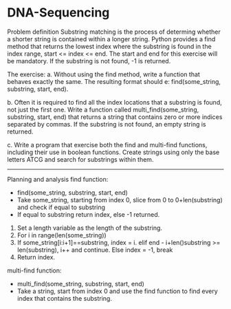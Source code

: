 # DNA-Sequencing
Problem definition
Substring matching is the process of determing whether a shorter string is contained within a longer string.
Python provides a find method that returns the lowest index where the substring is found in the index range,
start <= index <= end.
The start and end for this exercise will be mandatory. If the substring is not found, -1 is returned.

The exercise:
a. 
    Without using the find method, write a function that behaves exactly the same. The resulting format should e:
    find(some_string, substring, start, end).

b.
    Often it is required to find all the index locations that a substring is found, not just the first one. Write a 
    function called multi_find(some_string, substring, start, end) that returns a string that contains zero or more indices
    separated by commas. If the substring is not found, an empty string is returned.

c. 
    Write a program that exercise both the find and multi-find functions, including their use in boolean functions.  Create strings using only the base letters ATCG and search for substrings within them.

************************************************************************************************************************************************************************************

Planning and analysis
find function:
- find(some_string, substring, start, end)
- Take some_string, starting from index 0, slice from 0 to 0+len(substring) and check if    equal to substring
- If equal to substring return index, else -1 returned.

1. Set a length variable as the length of the substring.
2. For i in range(len(some_string))
3. If some_string[i:i+1]==substring, index = i. elif end - i+len()substring >= len(substring), i++ and continue. Else index = -1, break
4. Return index.

multi-find function:
- multi_find(some_string, substring, start, end)
- Take a string, start from index 0 and use the find function to find every index that contains the substring.


